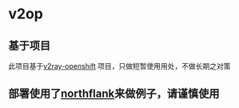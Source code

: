 # v2op

## 基于项目

此项目基于[v2ray-openshift](https://github.com/bclswl0827/v2ray-openshift)
项目，只做短暂使用用处，不做长期之对策

## 部署使用了[northflank](https://northflank.com)来做例子，请谨慎使用
